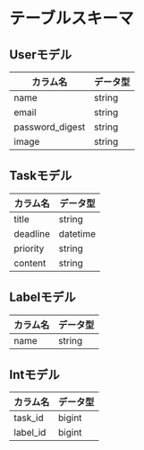 # テーブルスキーマ

## Userモデル
| カラム名 | データ型 |
| ----- | ----- |
| name |  string  |
| email  | string  |
| password_digest |  string  |
| image |  string  |

## Taskモデル
| カラム名 | データ型 |
| ----- | ----- |
| title |  string  |
| deadline  | datetime  |
| priority |  string  |
| content  | string  |

## Labelモデル
| カラム名 | データ型 |
| ----- | ----- |
| name |  string  |

## Intモデル
| カラム名 | データ型 |
| ----- | ----- |
| task_id |  bigint  |
| label_id  | bigint  |